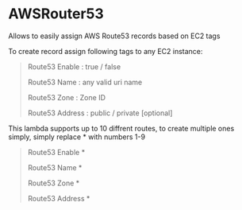 # AWSRouter53
Allows to easily assign AWS Route53 records based on EC2 tags

To create record assign following tags to any EC2 instance:

>Route53 Enable : true / false
>
>Route53 Name : any valid uri name
>
>Route53 Zone : Zone ID
>
>Route53 Address : public / private [optional]


This lambda supports up to 10 diffrent routes, to create multiple ones simply, simply replace * with numbers 1-9

>Route53 Enable *
>
>Route53 Name *
>
>Route53 Zone *
>
>Route53 Address *